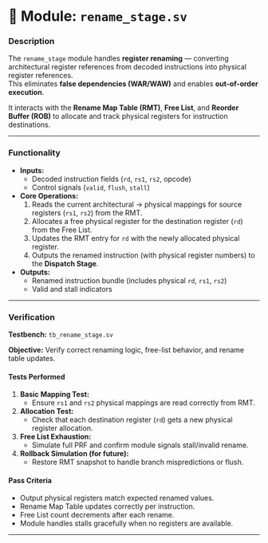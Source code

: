 # 🧩 Module: `rename_stage.sv`


### **Description**
The `rename_stage` module handles **register renaming** — converting architectural register references from decoded instructions into physical register references.  
This eliminates **false dependencies (WAR/WAW)** and enables **out-of-order execution**.

It interacts with the **Rename Map Table (RMT)**, **Free List**, and **Reorder Buffer (ROB)** to allocate and track physical registers for instruction destinations.

---

### **Functionality**

- **Inputs:**
  - Decoded instruction fields (`rd`, `rs1`, `rs2`, opcode)
  - Control signals (`valid`, `flush`, `stall`)
- **Core Operations:**
  1. Reads the current architectural → physical mappings for source registers (`rs1`, `rs2`) from the RMT.
  2. Allocates a free physical register for the destination register (`rd`) from the Free List.
  3. Updates the RMT entry for `rd` with the newly allocated physical register.
  4. Outputs the renamed instruction (with physical register numbers) to the **Dispatch Stage**.
- **Outputs:**
  - Renamed instruction bundle (includes physical `rd`, `rs1`, `rs2`)
  - Valid and stall indicators

---

### **Verification**

**Testbench:** `tb_rename_stage.sv`

**Objective:** Verify correct renaming logic, free-list behavior, and rename table updates.

#### **Tests Performed**
1. **Basic Mapping Test:**  
   - Ensure `rs1` and `rs2` physical mappings are read correctly from RMT.
2. **Allocation Test:**  
   - Check that each destination register (`rd`) gets a new physical register allocation.
3. **Free List Exhaustion:**  
   - Simulate full PRF and confirm module signals stall/invalid rename.
4. **Rollback Simulation (for future):**  
   - Restore RMT snapshot to handle branch mispredictions or flush.

#### **Pass Criteria**
- Output physical registers match expected renamed values.  
- Rename Map Table updates correctly per instruction.  
- Free List count decrements after each rename.  
- Module handles stalls gracefully when no registers are available.

---

